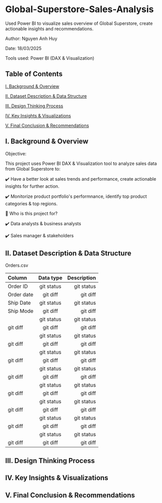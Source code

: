 # Global-Superstore-Sales-Analysis
Used Power BI to visualize sales overview of Global Superstore, create actionable insights and recommendations.

Author: Nguyen Anh Huy

Date: 18/03/2025

Tools used: Power BI (DAX & Visualization)

## Table of Contents

[I. Background & Overview](https://github.com/yuhanguyen/Global-Superstore-Sales-Analysis/blob/main/README.md#i-background--overview)

[II. Dataset Description & Data Structure](https://github.com/yuhanguyen/Global-Superstore-Sales-Analysis/blob/main/README.md#ii-dataset-description--data-structure)

[III. Design Thinking Process](https://github.com/yuhanguyen/Global-Superstore-Sales-Analysis/blob/main/README.md#iii-design-thinking-process)

[IV. Key Insights & Visualizations](https://github.com/yuhanguyen/Global-Superstore-Sales-Analysis/blob/main/README.md#iv-key-insights--visualizations)

[V.  Final Conclusion & Recommendations](https://github.com/yuhanguyen/Global-Superstore-Sales-Analysis/blob/main/README.md#v--final-conclusion--recommendations)

## I. Background & Overview

Objective:

This project uses Power BI DAX & Visualization tool to analyze sales data from Global Superstore to:

✔️ Have a better look at sales trends and performance, create actionable insights for further action.

✔️ Monitorize product portfolio's performnance, identify top product categories & top regions.

👤 Who is this project for?

✔️ Data analysts & business analysts

✔️ Sales manager & stakeholders

## II. Dataset Description & Data Structure

Orders.csv

| Column | Data type | Description |
| :---         |     :---:      |          ---: |
|  Order ID  | git status     | git status    |
| Order date     | git diff       | git diff      |
|  Ship Date  | git status     | git status    |
| Ship Mode     | git diff       | git diff      |
|    | git status     | git status    |
| git diff     | git diff       | git diff      |
|    | git status     | git status    |
| git diff     | git diff       | git diff      |
|    | git status     | git status    |
| git diff     | git diff       | git diff      |
|    | git status     | git status    |
| git diff     | git diff       | git diff      |
|    | git status     | git status    |
| git diff     | git diff       | git diff      |
|    | git status     | git status    |
| git diff     | git diff       | git diff      |
|    | git status     | git status    |
| git diff     | git diff       | git diff      |
|    | git status     | git status    |
| git diff     | git diff       | git diff      |

## III. Design Thinking Process

## IV. Key Insights & Visualizations

## V.  Final Conclusion & Recommendations

